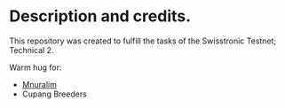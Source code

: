 # Description and credits.
This repository was created to fulfill the tasks of the Swisstronic Testnet; Technical 2.

Warm hug for:  
- [Mnuralim](https://github.com/Mnuralim)  
- Cupang Breeders